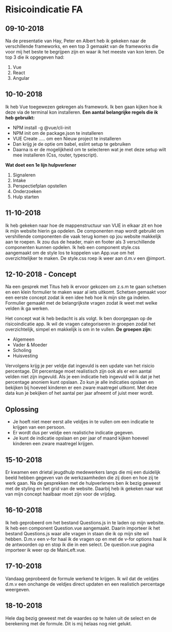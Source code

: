 # Risicoindicatie FA

## 09-10-2018 

Na de presentatie van Hay, Peter en Albert heb ik gekeken naar de verschillende frameworks, en een top 3 gemaakt van de frameworks die voor mij het beste te begrijpen zijn en waar ik het meeste van kon leren. De top 3 die ik opgegeven had: 
1. Vue 
2. React 
3. Angular

## 10-10-2018
Ik heb Vue toegewezen gekregen als framework. 
Ik ben gaan kijken hoe ik deze via de terminal kon installeren.
**Een aantal belangrijke regels die ik heb gebruikt:**
* NPM install -g @vue/cli-init
* NPM init om de package.json te installeren
* VUE Create ..... om een Nieuw project te installeren
* Dan krijg je de optie om babel, eslint setup te gebruiken
* Daarna is er de mogelijkheid om te selecteren wat je met deze setup wilt mee installeren (Css, router, typescript). 

**Wat doet een 1e lijn hulpverlener**
1. Signaleren 
2. Intake
3. Perspectiefplan opstellen
4. Onderzoeken
5. Hulp starten 

## 11-10-2018 
Ik heb gekeken naar hoe de mappenstructuur van VUE in elkaar zit en hoe ik mijn website hierin ga opdelen. 
De componenten map wordt gebruikt om vershillende componenten die vaak terug komen op jou website makkelijk aan te roepen.
Ik zou dus de header, main en footer als 3 verschillende componenten kunnen opdelen.
Ik heb een component style.css aangemaakt om de style los te koppelen van App.vue om het overzichtelijker te maken.
De style.css roep ik weer aan d.m.v een @import.

## 12-10-2018 - Concept
Na een gesprek met Titus heb ik ervoor gekozen om z.s.m te gaan schetsen en een klein formulier te maken waar al iets uitkomt.
Schetsen gemaakt voor een eerste concept zodat ik een idee heb hoe ik mijn site ga indelen.
Formulier gemaakt met de belangrijkste vragen zodat ik weet met welke velden ik ga werken.

Het concept wat ik heb bedacht is als volgt. Ik ben doorgegaan op de risicoindicatie app. Ik wil de vragen categoriseren in groepen zodat het overzichtelijk, simpel en makkelijk is om in te vullen.
**De groepen zijn:**
* Algemeen 
* Vader & Moeder 
* Scholing 
* Huisvesting

Vervolgens krijg je per veldje dat ingevuld is een update van het risicio percentage. Dit percentage moet realistisch zijn ook als er een aantal velden niet zijn ingevuld. Als je een indicatie heb ingevuld wil ik dat je het percentage anoniem kunt opslaan. Zo kun je alle indicaties opslaan en bekijken bij hoeveel kinderen er een zware maatregel uitkomt. Met deze data kun je bekijken of het aantal per jaar afneemt of juist meer wordt.

## Oplossing
* Je hoeft niet meer eerst alle veldjes in te vullen om een indicatie te krijgen van een persoon. 
* Er wordt dus per veldje een realistiche indicatie gegeven.
* Je kunt de indicatie opslaan en per jaar of maand kijken hoeveel kinderen een zware maatregel krijgen.

## 15-10-2018
Er kwamen een drietal jeugdhulp medewerkers langs die mij een duidelijk beeld hebben gegeven van de werkzaamheden die zij doen en hoe zij te werk gaan. Na de gesprekken met de hulpverleners ben ik bezig geweest met de styling en het grid van de website. Daarbij heb ik gekeken naar wat van mijn concept haalbaar moet zijn voor de vrijdag.


## 16-10-2018 
Ik heb geprobeerd om het bestand Questions.js in te laden op mijn website. Ik heb een component Question.vue aangemaakt. Daarin importeer ik het bestand Questions.js waar alle vragen in staan die ik op mijn site wil hebben. D.m.v een v-for haal ik de vragen op en met de v-for options haal ik de antwoorden op en stop ik die in een select. De question.vue pagina importeer ik weer op de MainLeft.vue.

## 17-10-2018
Vandaag geprobeerd de formule werkend te krijgen. Ik wil dat de veldjes d.m.v een onchange de veldjes direct updaten en een realistich percentage weergeven.

## 18-10-2018
Hele dag bezig geweest met de waardes op te halen uit de select en de berekening met de formule. Dit is mij helaas nog niet gelukt.

